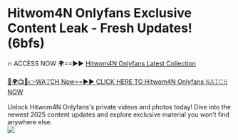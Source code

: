 # Hitwom4N Onlyfans Exclusive Content Leak - Fresh Updates! (6bfs)

🔥 ACCESS NOW 🌍==►► <a href="https://tinyurl.com/kvy9nzfs" rel="nofollow">Hitwom4N Onlyfans Latest Collection</a>
<br><br>
[🔴🌍📺📱👉WA𝚃CH Now==►► CLICK HERE TO Hitwom4N Onlyfans 𝚆𝙰𝚃𝙲𝙷 NOW](https://tinyurl.com/kvy9nzfs)
<br><br>
Unlock Hitwom4N Onlyfans's private videos and photos today! Dive into the newest 2025 content updates and explore exclusive material you won’t find anywhere else.
<br>
<a href="https://tinyurl.com/kvy9nzfs" rel="nofollow" data-target="animated-image.originalLink"><img src="https://camo.githubusercontent.com/8a4f000d20f83aca3bf7ec5f350d767afa0574a8a352519fd8cfa583a6f93a33/68747470733a2f2f692e696d6775722e636f6d2f644a486b345a712e676966" data-canonical-src="https://i.imgur.com/dJHk4Zq.gif" style="max-width: 100%; display: inline-block;" data-target="animated-image.originalImage"></a>
<br>
